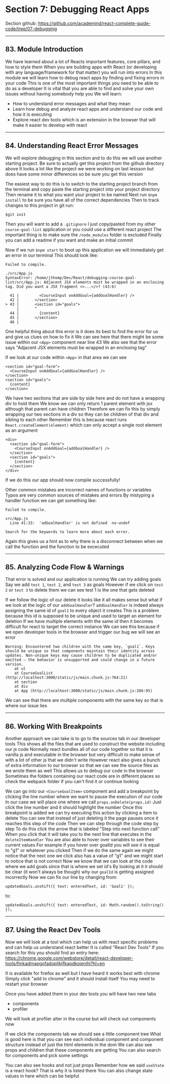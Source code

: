 # Section 7: Debugging React Apps
Section github: https://github.com/academind/react-complete-guide-code/tree/07-debugging
___
## 83. Module Introduction
We have learned about a lot of Reacts important features, core pillars, and how to style them
When you are building apps with React (or developing with any language/framework for that matter) you will run into errors
In this module we will learn how to debug react apps by finding and fixing errors in your code
This is one of the most important things you need to be able to do as a developer
It is vital that you are able to find and solve your own issues without having somebody help you
We will learn:
- How to understand error messages and what they mean
- Learn how debug and analyze react apps and understand our code and how it is executing
- Explore react dev tools which is an extension in the browser that will make it easier to develop with react




___
## 84. Understanding React Error Messages
We will explore debugging in this section and to do  this we will use another starting project.
Be sure to actually get this project from the github directory above 
It looks a lot like the project we were working on last lessson but does have some minor differences so be sure you get this version

The easiest way to do this is to switch to the starting project branch from the terminal and copy paste the starting project into your project directory
Then rename it to what you want your project to be named
Next run `$npm install` to be sure you have all of the correct dependencies
Then to track changes to this project in git
run:
```
$git init
```
Then you will want to add a `.gitignore` I just copy/pasted from my other `course-goal-list` application or you could use a different react project
The important thing is to make sure the `/node_modules` folder is excluded
Finally you can add a readme if you want and make an initial commit

Now if we run `$npm start` to boot up this application we will immediately get an error in our terminal
This should look like:
```
Failed to compile.

./src/App.js
SyntaxError: /home/jthomp/Dev/React/debugging-course-goal-list/src/App.js: Adjacent JSX elements must be wrapped in an enclosing tag. Did you want a JSX fragment <>...</>? (43:6)

  41 |         <CourseInput onAddGoal={addGoalHandler} />
  42 |       </section>
> 43 |       <section id="goals">
     |       ^
  44 |         {content}
  45 |       </section>
  46 |
```

One helpful thing about this error is it does its best to find the error for us and give us clues on how to fix it
We can see here that there might be some issue within our `<App>` component near line 43
We also see that the error says
"Adjacent JSX elements must be wrapped in an enclosing tag"

If we look at our code within `<App>` in that area we can see
```
<section id="goal-form">
  <CourseInput onAddGoal={addGoalHandler} />
</section>
<section id="goals">
  {content}
</section>
```
We have two sections that are side by side here and do not have a wrapping div to hold them
We know we can only return 1 parent element with jsx although that parent can have children
Therefore we can fix this by simply wrapping our two sections in a div so they can be children of that div and sibling to each other
Remember this is because react runs `React.createElement(element)` which can only accept a single root element as an argument
```
<div>
  <section id="goal-form">
    <CourseInput onAddGoal={addGoalHandler} />
  </section>
  <section id="goals">
    {content}
  </section>
</div>
```
If we do this our app should now compile successfully!

Other common mistakes are incorrect names of functions or variables
Typos are very common sources of mistakes and errors
By mistyping a handler function we can get something like:
```
Failed to compile.

src/App.js
  Line 41:33:  'adGoalHandler' is not defined  no-undef

Search for the keywords to learn more about each error.
```
Again this gives us a hint as to why there is a disconnect between when we call the function and the function to be excecuted




___
## 85. Analyzing Code Flow & Warnings
That error is solved and our application is running 
We can try adding goals
Say we add `test 1`, `test 2`, and `test 3` as goals
However if we click on `test 2` or `test 3` to delete them we can see test 1 is the one that gets deleted

If we follow the logic of our delete it looks like it all makes sense but what if we look at the logic of our `addGoalHandler`?
`addGoalHandler` is indeed always assigning the same id of `goal1` to every object it creates
This is a problem because this id is supposed to be unique and used to target an element for deletion
If we have multiple elements with the same id then it becomes difficult for react to target the correct instance
We can see this because if we open developer tools in the browser and trigger our bug we will see an error
```
Warning: Encountered two children with the same key, `goal1`. Keys should be unique so that components maintain their identity across updates. Non-unique keys may cause children to be duplicated and/or omitted — the behavior is unsupported and could change in a future version.
    at ul
    at CourseGoalList (http://localhost:3000/static/js/main.chunk.js:764:21)
    at section
    at div
    at App (http://localhost:3000/static/js/main.chunk.js:266:95)
```

We can see that there are multiple components with the same key so that is where our issue lies




___
## 86. Working With Breakpoints
Another approach we can take is to go to the sources tab in our developer tools
This shows all the files that are used to construct the website including our js code
Normally react bundles all of our code together so that it is vanilla js and executable in the browser but very difficult to make sense of with a lot of other js that we didn't write
However react also gives a bunch of extra information to our browser so that we can see the source files as we wrote them as well
This allows us to debug our code in the browser
Sometimes the folders containing our react code are in different places so check the webpack folder if you can't find it or continue looking

We can go into our `<CourseGoalItem>` component and add a breakpoint by clicking the line number where we want to pause the execution of our code
In our case we will place one where we call `props.onDelete(props.id)`
Just click the line number and it should highlight the number
Once this breakpoint is added we can try executing this action by clicking a item to delete
You can see that instead of just deleting it the page pauses once it reaches this step of the code
Then we can step through the code step by step
To do this click the arrow that is labeled "Step into next function call"
When you click that it will take you to the next line that executes in the `deleteItemHandler`
You are also able to hover over variables to see their current values
For example if you hover over goalId you will see it is equal to "g1" or whatever you clicked
Then if we do the same again we might notice that the next one we click also has a value of "g1" and we might start to notice that is not correct
Now we know that we can look at the code where we add goals since that is where we set id's
By looking at it it should be clear (it won't always be though) why our `goalId` is getting assigned incorrectly
Now we can fix our line by changing 
from:
```
updatedGoals.unshift({ text: enteredText, id: 'Goal1' });
```
to:
```
updatedGoals.unshift({ text: enteredText, id: Math.random().toString() });
```




___
## 87. Using the React Dev Tools
Now we will look at a tool which can help us with react specific problems and can help us understand react better
It is called "React Dev Tools"
If you search for this you should find an entry here: https://chrome.google.com/webstore/detail/react-developer-tools/fmkadmapgofadopljbjfkapdkoienihi?hl=en

It is available for firefox as well but I have heard it works best with chrome 
Simply click "add to chrome" and it should install itself
You may need to restart your browser

Once you have added them in your dev tools you will have two new tabs
- components
- profiler

We will look at profiler alter in the course but will check out components now

If we click the components tab we should see a little component tree
What is good here is that you can see each individual component and component structure instead of just the html elements in the dom
We can also see props and children that these components are getting
You can also search for components and pick some settings

You can also see hooks and not just props
Remember how we said `useState` is a react hook?
That is why it is listed there
You can also change state values in here which can be helpful